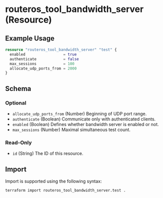 # routeros_tool_bandwidth_server (Resource)


## Example Usage
```terraform
resource "routeros_tool_bandwidth_server" "test" {
  enabled                 = true
  authenticate            = false
  max_sessions            = 100
  allocate_udp_ports_from = 2000
}
```

<!-- schema generated by tfplugindocs -->
## Schema

### Optional

- `allocate_udp_ports_from` (Number) Beginning of UDP port range.
- `authenticate` (Boolean) Communicate only with authenticated clients.
- `enabled` (Boolean) Defines whether bandwidth server is enabled or not.
- `max_sessions` (Number) Maximal simultaneous test count.

### Read-Only

- `id` (String) The ID of this resource.

## Import
Import is supported using the following syntax:
```shell
terraform import routeros_tool_bandwidth_server.test .
```
